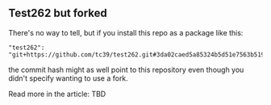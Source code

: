 ## Test262 but forked

There's no way to tell, but if you install this repo as a package like this:
```
"test262": "git+https://github.com/tc39/test262.git#3da02caed5a85324b5d51e7563b5195860dae112",
```

the commit hash might as well point to this repository even though you didn't specify wanting to use a fork.

Read more in the article: TBD
